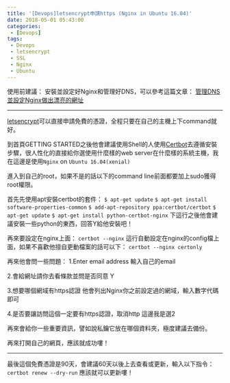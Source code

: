 ```yaml
---
title: '[Devops]letsencrypt申請https (Nginx in Ubuntu 16.04)'
date: 2018-05-01 05:43:00
categories:
 - [Devops]
tags:
 - Devops
 - letsencrypt
 - SSL
 - Nginx
 - Ubuntu
---
```

使用前建議：
安裝並設定好Nginx和管理好DNS，可以參考這篇文章：
[管理DNS並設定Nginx做出漂亮的網址](http://myohmy10420-blog.logdown.com/posts/7595945)

---
[letsencrypt](https://letsencrypt.org/)可以直接申請免費的憑證，全程只要在自己的主機上下command就好。

到首頁GETTING STARTED之後他會建議使用Shell的人使用[Certbot](https://certbot.eff.org/)去遵循安裝步驟，很人性化的直接給你選使用什麼樣的web server在什麼樣的系統主機，我在這邊是使用`Nginx` on `Ubuntu 16.04(xenial)`

進入到自己的root，如果不是的話以下的command line前面都要加上sudo獲得root權限。

首先先使用apt安裝certbot的套件：
`$ apt-get update`
`$ apt-get install software-properties-common`
`$ add-apt-repository ppa:certbot/certbot`
`$ apt-get update`
`$ apt-get install python-certbot-nginx` 下這行之後他會建議安裝一些python的東西，回答Y給他安裝吧！

再來要設定在nginx上面：
`certbot --nginx`
這行自動設定在nginx的config檔上面，如果不喜歡他擅自更動檔案的話可以下：
`certbot --nginx certonly`

再來他會問一些問題：
1.Enter email address
輸入自己的email

2.會給網址請你去看條款並問是否同意
Y

3.想要哪個網域有https認證
他會列出Nginx你之前設定過的網域，輸入數字代碼即可

4.是否要讓訪問這個一定要有https認證，取消http
這邊我是選2

再來會給你一些重要資訊，譬如說私鑰它放在哪個資料夾，極度建議去備份。

再來打開自己的網頁，應該就成功嘍！

---
最後這個免費憑證是90天，會建議60天以後上去查看或更新，輸入以下指令：
`certbot renew --dry-run`
應該就可以更新嘍！
